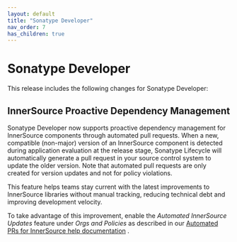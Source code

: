 ```yaml
---
layout: default
title: "Sonatype Developer"
nav_order: 7
has_children: true
---
```


# Sonatype Developer

This release includes the following changes for Sonatype Developer:

## InnerSource Proactive Dependency Management

Sonatype Developer now supports proactive dependency management for InnerSource components through automated pull requests. When a new, compatible (non-major) version of an InnerSource component is detected during application evaluation at the release stage, Sonatype Lifecycle will automatically generate a pull request in your source control system to update the older version. Note that automated pull requests are only created for version updates and not for policy violations.

This feature helps teams stay current with the latest improvements to InnerSource libraries without manual tracking, reducing technical debt and improving development velocity.

To take advantage of this improvement, enable the *Automated InnerSource Updates* feature under *Orgs and Policies* as described in our [Automated PRs for InnerSource help documentation](#UUID-8ebdbbf8-503b-b36e-378e-4cc9725f216c) .
